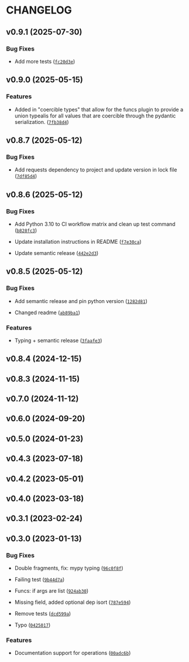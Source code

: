 # CHANGELOG


## v0.9.1 (2025-07-30)

### Bug Fixes

- Add more tests
  ([`fc20d3e`](https://github.com/jhnnsrs/turms/commit/fc20d3eac7fe23433692c0d7c4a63eebab5280f0))


## v0.9.0 (2025-05-15)

### Features

- Added in "coercible types" that allow for the funcs plugin to provide a union typealis for all
  values that are coercible through the pydantic serialization.
  ([`7fb38d4`](https://github.com/jhnnsrs/turms/commit/7fb38d4770af69442f33aa8eb5b775f2ffc9f91d))


## v0.8.7 (2025-05-12)

### Bug Fixes

- Add requests dependency to project and update version in lock file
  ([`7df85d4`](https://github.com/jhnnsrs/turms/commit/7df85d4d40b1f435e6f2040576203b0307cd5261))


## v0.8.6 (2025-05-12)

### Bug Fixes

- Add Python 3.10 to CI workflow matrix and clean up test command
  ([`b828fc3`](https://github.com/jhnnsrs/turms/commit/b828fc39f983e7dc7fae241cb5efa15ff0fcc051))

- Update installation instructions in README
  ([`f7e30ca`](https://github.com/jhnnsrs/turms/commit/f7e30ca7c2b7d9800b8144b740cb07e1db150c37))

- Update semantic release
  ([`442e2d3`](https://github.com/jhnnsrs/turms/commit/442e2d38912e2cef195d390e022ed655ccb3991a))


## v0.8.5 (2025-05-12)

### Bug Fixes

- Add semantic release and pin python version
  ([`1282d81`](https://github.com/jhnnsrs/turms/commit/1282d81a52e1975463f70a1650ea5fca16ba3c4c))

- Changed readme
  ([`ab89ba1`](https://github.com/jhnnsrs/turms/commit/ab89ba17e0fe31600a9c7d19c08810e6c95cd60f))

### Features

- Typing + semantic release
  ([`3faafe3`](https://github.com/jhnnsrs/turms/commit/3faafe31d2d8337f411d9976e673c1f5b04a3b60))


## v0.8.4 (2024-12-15)


## v0.8.3 (2024-11-15)


## v0.7.0 (2024-11-12)


## v0.6.0 (2024-09-20)


## v0.5.0 (2024-01-23)


## v0.4.3 (2023-07-18)


## v0.4.2 (2023-05-01)


## v0.4.0 (2023-03-18)


## v0.3.1 (2023-02-24)


## v0.3.0 (2023-01-13)

### Bug Fixes

- Double fragments, fix: mypy typing
  ([`96c0f8f`](https://github.com/jhnnsrs/turms/commit/96c0f8f2f219a7fb36c3022af3da082713289a71))

- Failing test
  ([`9b44d7a`](https://github.com/jhnnsrs/turms/commit/9b44d7a95171cd13a38b9e7baed9a8047845f59b))

- Funcs: if args are list
  ([`924ab30`](https://github.com/jhnnsrs/turms/commit/924ab303e889b7a403db7334a1b2b128264130d8))

- Missing field, added optional dep isort
  ([`787e594`](https://github.com/jhnnsrs/turms/commit/787e594e4df591b682abc69be184a778823aa094))

- Remove tests
  ([`dcd599a`](https://github.com/jhnnsrs/turms/commit/dcd599a72b87d9d764f4d3b4dfdc56b60aef8312))

- Typo
  ([`0425017`](https://github.com/jhnnsrs/turms/commit/0425017f66a8e22d922fba30c3a48c9bf2d359ed))

### Features

- Documentation support for operations
  ([`00adc6b`](https://github.com/jhnnsrs/turms/commit/00adc6b13fb68d2b479bd5135f1235efc9172f44))
